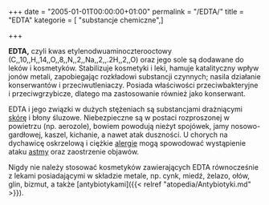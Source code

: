 +++
date = "2005-01-01T00:00:00+01:00"
permalink = "/EDTA/"
title = "EDTA"
kategorie = [ "substancje chemiczne",]

+++

**EDTA,** czyli kwas etylenodwuaminoczterooctowy (C,,10,,H,,14,,O,,8,,N,,2,,Na,,2,,.2H,,2,,O) oraz jego sole są dodawane do leków i kosmetyków. Stabilizuje kosmetyki i leki, hamuje katalityczny wpływ jonów metali, zapobiegając rozkładowi substancji czynnych; nasila działanie konserwantów i przeciwutleniaczy. Posiada właściwości przeciwbakteryjne i przeciwgrzybicze, dlatego ma zastosowanie również jako konserwant.

EDTA i jego związki w dużych stężeniach są substancjami drażniącymi [skórę](/atopedia/Skóra) i błony śluzowe. Niebezpieczne są w postaci rozproszonej w powietrzu (np. aerozole), bowiem powodują nieżyt spojówek, jamy nosowo-gardłowej, kaszel, kichanie, a nawet atak duszności. U chorych na dychawicę oskrzelową i ciężkie [alergie](/atopedia/Alergia) mogą spowodować wystąpienie ataku [astmy](/atopedia/Astma_oskrzelowa) oraz zaostrzenie objawów.

Nigdy nie należy stosować kosmetyków zawierających EDTA równocześnie z lekami posiadającymi w składzie metale, np. cynk, miedź, żelazo, ołów, glin, bizmut, a także [antybiotykami]({{< relref "atopedia/Antybiotyki.md" >}}).
